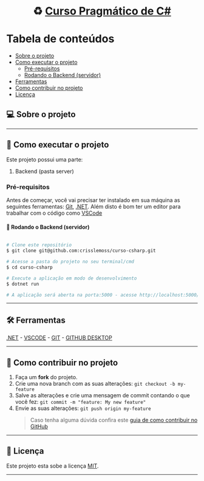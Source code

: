 <h1 align="center">
     ♻️ <a href="#" alt="site do ecoleta"> Curso Pragmático de C# </a>
</h1>


# Tabela de conteúdos

<!--ts-->

- [Sobre o projeto](#-sobre-o-projeto)
- [Como executar o projeto](#-como-executar-o-projeto)
  - [Pré-requisitos](#pré-requisitos)
  - [Rodando o Backend (servidor)](#user-content--rodando-o-backend-servidor)
- [Ferramentas](#-ferramentas)  
- [Como contribuir no projeto](#-como-contribuir-no-projeto)
- [Licença](#user-content--licença)
<!--te-->

## 💻 Sobre o projeto

---

## 🚀 Como executar o projeto

Este projeto possui uma parte:

1. Backend (pasta server)

### Pré-requisitos

Antes de começar, você vai precisar ter instalado em sua máquina as seguintes ferramentas:
[Git](https://git-scm.com), [.NET](https://dotnet.microsoft.com/download/).
Além disto é bom ter um editor para trabalhar com o código como [VSCode](https://code.visualstudio.com/)

#### 🎲 Rodando o Backend (servidor)

```bash

# Clone este repositório
$ git clone git@github.com:crisslemoss/curso-csharp.git

# Acesse a pasta do projeto no seu terminal/cmd
$ cd curso-csharp

# Execute a aplicação em modo de desenvolvimento
$ dotnet run

# A aplicação será aberta na porta:5000 - acesse http://localhost:5000/swagger/v1/swagger.json

```

---

## 🛠 Ferramentas

[.NET](https://dotnet.microsoft.com/download) - [VSCODE](https://code.visualstudio.com/) - [GIT](https://git-scm.com/) - [GITHUB DESKTOP](https://desktop.github.com/)

---

## 💪 Como contribuir no projeto

1. Faça um **fork** do projeto.
2. Crie uma nova branch com as suas alterações: `git checkout -b my-feature`
3. Salve as alterações e crie uma mensagem de commit contando o que você fez: `git commit -m "feature: My new feature"`
4. Envie as suas alterações: `git push origin my-feature`
   > Caso tenha alguma dúvida confira este [guia de como contribuir no GitHub](./CONTRIBUTING.md)

---

## 📝 Licença

Este projeto esta sobe a licença [MIT](./LICENSE).

---
